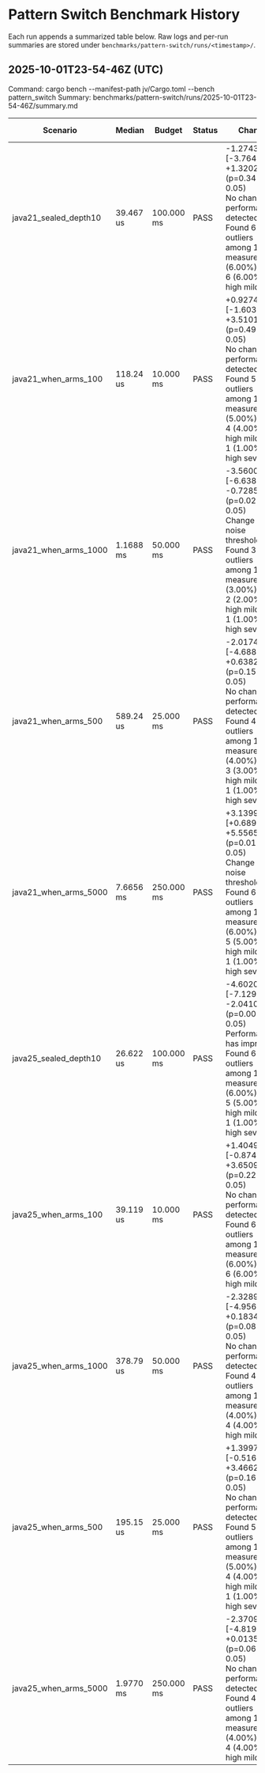 # Pattern Switch Benchmark History

Each run appends a summarized table below. Raw logs and per-run summaries are stored under `benchmarks/pattern-switch/runs/<timestamp>/`.

## 2025-10-01T23-54-46Z (UTC)
Command: cargo bench --manifest-path jv/Cargo.toml --bench pattern_switch
Summary: benchmarks/pattern-switch/runs/2025-10-01T23-54-46Z/summary.md

| Scenario | Median | Budget | Status | Change | Single-run |
|----------|--------|--------|--------|--------|------------|
| java21_sealed_depth10 | 39.467 us | 100.000 ms | PASS | -1.2743% [-3.7648%, +1.3202%] (p=0.34 > 0.05)<br>No change in performance detected.<br>Found 6 outliers among 100 measurements (6.00%)<br>6 (6.00%) high mild | 89.000 us |
| java21_when_arms_100 | 118.24 us | 10.000 ms | PASS | +0.9274% [-1.6033%, +3.5101%] (p=0.49 > 0.05)<br>No change in performance detected.<br>Found 5 outliers among 100 measurements (5.00%)<br>4 (4.00%) high mild<br>1 (1.00%) high severe | 152.000 us |
| java21_when_arms_1000 | 1.1688 ms | 50.000 ms | PASS | -3.5600% [-6.6388%, -0.7285%] (p=0.02 < 0.05)<br>Change within noise threshold.<br>Found 3 outliers among 100 measurements (3.00%)<br>2 (2.00%) high mild<br>1 (1.00%) high severe | 1.252 ms |
| java21_when_arms_500 | 589.24 us | 25.000 ms | PASS | -2.0174% [-4.6885%, +0.6382%] (p=0.15 > 0.05)<br>No change in performance detected.<br>Found 4 outliers among 100 measurements (4.00%)<br>3 (3.00%) high mild<br>1 (1.00%) high severe | 620.000 us |
| java21_when_arms_5000 | 7.6656 ms | 250.000 ms | PASS | +3.1399% [+0.6898%, +5.5565%] (p=0.01 < 0.05)<br>Change within noise threshold.<br>Found 6 outliers among 100 measurements (6.00%)<br>5 (5.00%) high mild<br>1 (1.00%) high severe | 7.977 ms |
| java25_sealed_depth10 | 26.622 us | 100.000 ms | PASS | -4.6020% [-7.1296%, -2.0410%] (p=0.00 < 0.05)<br>Performance has improved.<br>Found 6 outliers among 100 measurements (6.00%)<br>5 (5.00%) high mild<br>1 (1.00%) high severe | 57.000 us |
| java25_when_arms_100 | 39.119 us | 10.000 ms | PASS | +1.4049% [-0.8741%, +3.6509%] (p=0.22 > 0.05)<br>No change in performance detected.<br>Found 6 outliers among 100 measurements (6.00%)<br>6 (6.00%) high mild | 78.000 us |
| java25_when_arms_1000 | 378.79 us | 50.000 ms | PASS | -2.3289% [-4.9564%, +0.1834%] (p=0.08 > 0.05)<br>No change in performance detected.<br>Found 4 outliers among 100 measurements (4.00%)<br>4 (4.00%) high mild | 368.000 us |
| java25_when_arms_500 | 195.15 us | 25.000 ms | PASS | +1.3997% [-0.5167%, +3.4662%] (p=0.16 > 0.05)<br>No change in performance detected.<br>Found 5 outliers among 100 measurements (5.00%)<br>4 (4.00%) high mild<br>1 (1.00%) high severe | 202.000 us |
| java25_when_arms_5000 | 1.9770 ms | 250.000 ms | PASS | -2.3709% [-4.8193%, +0.0135%] (p=0.06 > 0.05)<br>No change in performance detected.<br>Found 4 outliers among 100 measurements (4.00%)<br>4 (4.00%) high mild | 1.991 ms |
